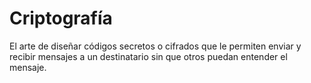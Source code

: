 [Title]: # (Criptografía)
[Order]: # (27)

# Criptografía 

El arte de diseñar códigos secretos o cifrados que le permiten enviar y recibir mensajes a un destinatario sin que otros puedan entender el mensaje.
